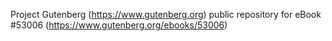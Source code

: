 Project Gutenberg (https://www.gutenberg.org) public repository for eBook #53006 (https://www.gutenberg.org/ebooks/53006)
